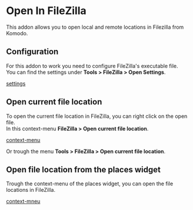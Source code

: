 # Open In FileZilla
This addon allows you to open local and remote locations in Filezilla from Komodo.  

## Configuration
For this addon to work you need to configure FileZilla's executable file.  
You can find the settings under **Tools > FileZilla > Open Settings**.

[settings](screenshot01.jpg)

## Open current file location
To open the current file location in FileZilla, you can right click  on the open file.  
In this context-menu **FileZilla > Open current file location**.

[context-menu](screenshot02.jpg)

Or trough the menu **Tools > FileZilla > Open current file location**.

##  Open file location from the places widget
Trough the context-menu of the places widget, you can open the file locations in FileZilla.

[context-mneu](screenshot03.jpg)
